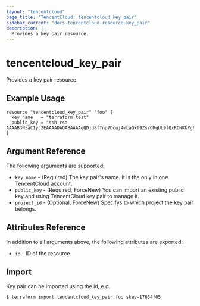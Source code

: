 ```yaml
---
layout: "tencentcloud"
page_title: "TencentCloud: tencentcloud_key_pair"
sidebar_current: "docs-tencentcloud-resource-key_pair"
description: |-
  Provides a key pair resource.
---
```


# tencentcloud_key_pair

Provides a key pair resource.

## Example Usage

```hcl
resource "tencentcloud_key_pair" "foo" {
  key_name   = "terraform_test"
  public_key = "ssh-rsa AAAAB3NzaC1yc2EAAAADAQABAAAAgQDjd8fTnp7Dcuj4mLaQxf9Zs/ORgUL9fQxRCNKkPgP1paTy1I513maMX126i36Lxxl3+FUB52oVbo/FgwlIfX8hyCnv8MCxqnuSDozf1CD0/wRYHcTWAtgHQHBPCC2nJtod6cVC3kB18KeV4U7zsxmwFeBIxojMOOmcOBuh7+trRw=="
}
```

## Argument Reference

The following arguments are supported:

* `key_name` - (Required) The key pair's name. It is the only in one TencentCloud account.
* `public_key` - (Required, ForceNew) You can import an existing public key and using TencentCloud key pair to manage it.
* `project_id` - (Optional, ForceNew) Specifys to which project the key pair belongs.

## Attributes Reference

In addition to all arguments above, the following attributes are exported:

* `id` - ID of the resource.



## Import

Key pair can be imported using the id, e.g.

```
$ terraform import tencentcloud_key_pair.foo skey-17634f05
```

